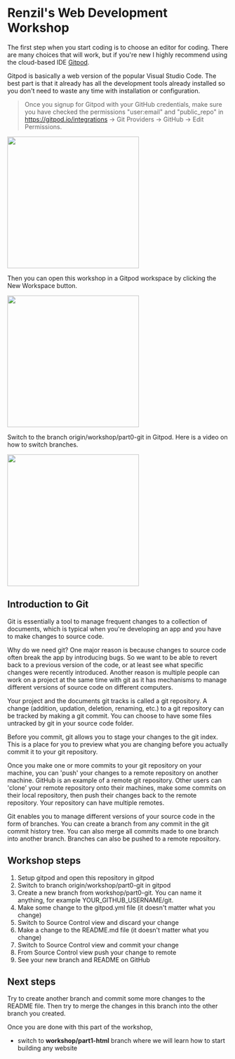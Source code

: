 # Renzil's Web Development Workshop

The first step when you start coding is to choose an editor for coding. There are many choices that will work, but if you're new I highly recommend using the cloud-based IDE [Gitpod](https://gitpod.io).

Gitpod is basically a web version of the popular Visual Studio Code. The best part is that it already has all the development tools already installed so you don't need to waste any time with installation or configuration.

> Once you signup for Gitpod with your GitHub credentials, make sure you have checked the permissions "user:email" and "public_repo" in https://gitpod.io/integrations -> Git Providers -> GitHub -> Edit Permissions.

<a href="https://www.loom.com/share/1249c77745654b0ba46e83cfb8481eff">
  <img style="width:300px;max-width:300px;" src="https://cdn.loom.com/sessions/thumbnails/1249c77745654b0ba46e83cfb8481eff-with-play.gif">
</a>

Then you can open this workshop in a Gitpod workspace by clicking the New Workspace button.

<a href="https://www.loom.com/share/42a3c3b2e66146bba8fd3499cc440cf5">
  <img style="width:300px;max-width:300px;" src="https://cdn.loom.com/sessions/thumbnails/42a3c3b2e66146bba8fd3499cc440cf5-with-play.gif">
</a>

Switch to the branch origin/workshop/part0-git in Gitpod. Here is a video on how to switch branches.

<a href="https://www.loom.com/share/19b7d5dbe9ff423ab5d8a3362ddd20af">
  <img style="width:300px;max-width:300px;" src="https://cdn.loom.com/sessions/thumbnails/19b7d5dbe9ff423ab5d8a3362ddd20af-with-play.gif">
</a>


## Introduction to Git

Git is essentially a tool to manage frequent changes to a collection of documents, which is typical when you're developing an app and you have to make changes to source code.

Why do we need git? One major reason is because changes to source code often break the app by introducing bugs. So we want to be able to revert back to a previous version of the code, or at least see what specific changes were recently introduced. Another reason is multiple people can work on a project at the same time with git as it has mechanisms to manage different versions of source code on different computers.

Your project and the documents git tracks is called a git repository. A change (addition, updation, deletion, renaming, etc.) to a git repository can be tracked by making a git commit. You can choose to have some files untracked by git in your source code folder.

Before you commit, git allows you to stage your changes to the git index. This is a place for you to preview what you are changing before you actually commit it to your git repository.

Once you make one or more commits to your git repository on your machine, you can 'push' your changes to a remote repository on another machine. GitHub is an example of a remote git repository. Other users can 'clone' your remote repository onto their machines, make some commits on their local repository, then push their changes back to the remote repository. Your repository can have multiple remotes.

Git enables you to manage different versions of your source code in the form of branches. You can create a branch from any commit in the git commit history tree. You can also merge all commits made to one branch into another branch. Branches can also be pushed to a remote repository.

## Workshop steps

1. Setup gitpod and open this repository in gitpod
2. Switch to branch origin/workshop/part0-git in gitpod
3. Create a new branch from workshop/part0-git. You can name it anything, for example YOUR_GITHUB_USERNAME/git.
4. Make some change to the gitpod.yml file (it doesn't matter what you change)
5. Switch to Source Control view and discard your change
6. Make a change to the README.md file (it doesn't matter what you change)
7. Switch to Source Control view and commit your change
8. From Source Control view push your change to remote
9. See your new branch and README on GitHub

## Next steps

Try to create another branch and commit some more changes to the README file. Then try to merge the changes in this branch into the other branch you created.

Once you are done with this part of the workshop,
- switch to **workshop/part1-html** branch where we will learn how to start building any website
